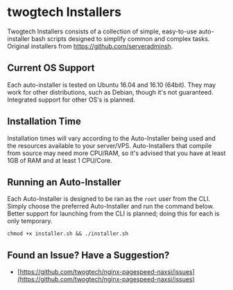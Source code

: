 # twogtech Installers

Twogtech Installers consists of a collection of simple, easy-to-use auto-installer bash scripts designed to simplify common and complex tasks. Original installers from https://github.com/serveradminsh.

## Current OS Support

Each auto-installer is tested on Ubuntu 16.04 and 16.10 (64bit). They may work for other distributions, such as Debian, though it's not guaranteed. Integrated support for other OS's is planned.

## Installation Time

Installation times will vary according to the Auto-Installer being used and the resources available to your server/VPS. Auto-Installers that compile from source may need more CPU/RAM, so it's advised that you have at least 1GB of RAM and at least 1 CPU/Core.

## Running an Auto-Installer

Each Auto-Installer is designed to be ran as the `root` user from the CLI. Simply choose the preferred Auto-Installer and run the command below. Better support for launching from the CLI is planned; doing this for each is only temporary.

`chmod +x installer.sh && ./installer.sh`

## Found an Issue? Have a Suggestion?

- [https://github.com/twogtech/nginx-pagespeed-naxsi/issues](https://github.com/twogtech/nginx-pagespeed-naxsi/issues)
